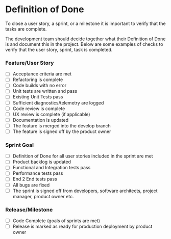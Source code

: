 # Definition of Done

To close a user story, a sprint, or a milestone it is important to verify that the tasks are complete.

The development team should decide together what their Definition of Done is and document this in the project. Below are some examples of checks to verify that the user story, sprint, task is completed.

### Feature/User Story <a href="#featureuser-story" id="featureuser-story"></a>

* [ ] Acceptance criteria are met
* [ ] Refactoring is complete
* [ ] Code builds with no error
* [ ] Unit tests are written and pass
* [ ] Existing Unit Tests pass
* [ ] Sufficient diagnostics/telemetry are logged
* [ ] Code review is complete
* [ ] UX review is complete (if applicable)
* [ ] Documentation is updated
* [ ] The feature is merged into the develop branch
* [ ] The feature is signed off by the product owner

### Sprint Goal <a href="#sprint-goal" id="sprint-goal"></a>

* [ ] Definition of Done for all user stories included in the sprint are met
* [ ] Product backlog is updated
* [ ] Functional and Integration tests pass
* [ ] Performance tests pass
* [ ] End 2 End tests pass
* [ ] All bugs are fixed
* [ ] The sprint is signed off from developers, software architects, project manager, product owner etc.

### Release/Milestone <a href="#releasemilestone" id="releasemilestone"></a>

* [ ] Code Complete (goals of sprints are met)
* [ ] Release is marked as ready for production deployment by product owner
